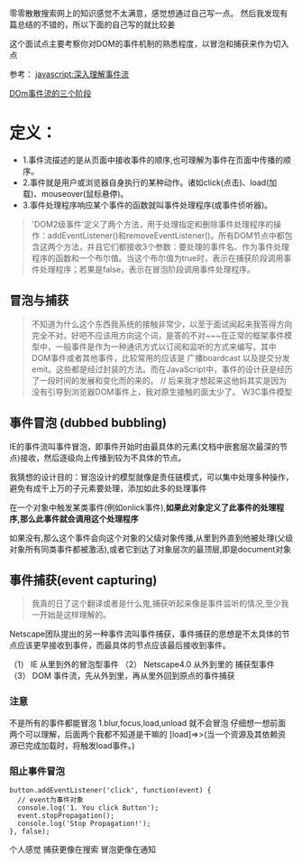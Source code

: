 零零散散搜索网上的知识感觉不太满意，感觉想通过自己写一点。
然后我发现有篇总结的不错的，所以下面的自己写的就比较姜

这个面试点主要考察你对DOM的事件机制的熟悉程度，以冒泡和捕获来作为切入点

参考： [javascript:深入理解事件流](https://segmentfault.com/a/1190000003497939)

[DOm事件流的三个阶段](https://segmentfault.com/a/1190000004463384)

# 定义：
- 1.事件流描述的是从页面中接收事件的顺序,也可理解为事件在页面中传播的顺序。
- 2.事件就是用户或浏览器自身执行的某种动作。诸如click(点击)、load(加载)、mouseover(鼠标悬停)。
- 3.事件处理程序响应某个事件的函数就叫事件处理程序(或事件侦听器)。

>'DOM2级事件'定义了两个方法，用于处理指定和删除事件处理程序的操作：addEventListener()和removeEventListener()。所有DOM节点中都包含这两个方法，并且它们都接收3个参数：要处理的事件名、作为事件处理程序的函数和一个布尔值。当这个布尔值为true时，表示在捕获阶段调用事件处理程序；若果是false，表示在冒泡阶段调用事件处理程序。

## 冒泡与捕获
> 不知道为什么这个东西我系统的接触非常少，以至于面试闻起来我答得方向完全不对。好吧不应该用方向这个词，是答的不对~~~在正常的框架事件模型中，一般事件是作为一种通讯方式以订阅和监听的方式来编写，其中DOM事件或者其他事件，比较常用的应该是 广播boardcast 以及提交分发 emit。这些都是经过封装的方法。而在JavaScript中，事件的设计获是经历了一段时间的发展和变化而的来的。
// 后来我才想起来这他妈其实是因为没有引导到浏览器DOM事件上，我对原生接触的面太少了。 W3C事件模型

## 事件冒泡 (dubbed  bubbling)

IE的事件流叫事件冒泡，即事件开始时由最具体的元素(文档中嵌套层次最深的节点)接收，然后逐级向上传播到较为不具体的节点。


我猜想的设计目的：冒泡设计的模型就像是责任链模式，可以集中处理多种操作，避免有成千上万的子元素要处理，添加如此多的处理事件



在一个对象中触发某类事件(例如onlick事件),**如果此对象定义了此事件的处理程序,那么此事件就会调用这个处理程序**

如果没有,那么这个事件会向这个对象的父级对象传播,从里到外直到他被处理(父级对象所有同类事件都被激活),或者它到达了对象层次的最顶层,即是document对象




## 事件捕获(event  capturing)
> 我真的日了这个翻译或者是什么鬼,捕获听起来像是事件监听的情况,至少我一开始是这样理解的。

Netscape团队提出的另一种事件流叫事件捕获，事件捕获的思想是不太具体的节点应该更早接收到事件，而最具体的节点应该最后接收到事件。

（1） IE 从里到外的冒泡型事件
（2） Netscape4.0 从外到里的 捕获型事件
（3） DOM 事件流，先从外到里，再从里外回到原点的事件捕获

### 注意

不是所有的事件都能冒泡
1.blur,focus,load,unload 就不会冒泡
仔细想一想前面两个可以理解，后面两个我都不知道是干嘛的
[load]=>>(当一个资源及其依赖资源已完成加载时，将触发load事件。)

### 阻止事件冒泡

``` javasciprt
button.addEventListener('click', function(event) {
  // event为事件对象
  console.log('1. You click Button');
  event.stopPropagation();
  console.log('Stop Propagation!');
}, false);
```

个人感觉
捕获更像在搜索
冒泡更像在通知